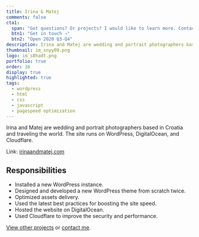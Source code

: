 ```yaml
---
title: Irina & Matej
comments: false
cta1:
  span: "Got questions? Or projects? I would like to learn more. Contact me today!"
  btn1: "Get in touch ⇢"
  btn2: "Open 2020 Q3-Q4"
description: Irina and Matej are wedding and portrait photographers based in Croatia and traveling the world. The site runs on WordPress, DigitalOcean, and Cloudflare.
thumbnail: im_xnyy09.png
logo: im_s8hadt.png
portfolio: true
order: 16
display: true
highlighted: true
tags:
  - wordpress
  - html
  - css
  - javascript
  - pagespeed optimization
---
```


Irina and Matej are wedding and portrait photographers based in Croatia and traveling the world. The site runs on WordPress, DigitalOcean, and Cloudflare.

Link: [irinaandmatej.com](//irinaandmatej.com)

## Responsibilities

- Installed a new WordPress instance.
- Designed and developed a new WordPress theme from scratch twice.
- Optimized assets delivery.
- Used the latest best practices for boosting the site speed.
- Hosted the website on DigitalOcean.
- Used Cloudflare to improve the security and performance.

[View other projects](/portfolio/) or [contact me](/contact/).
